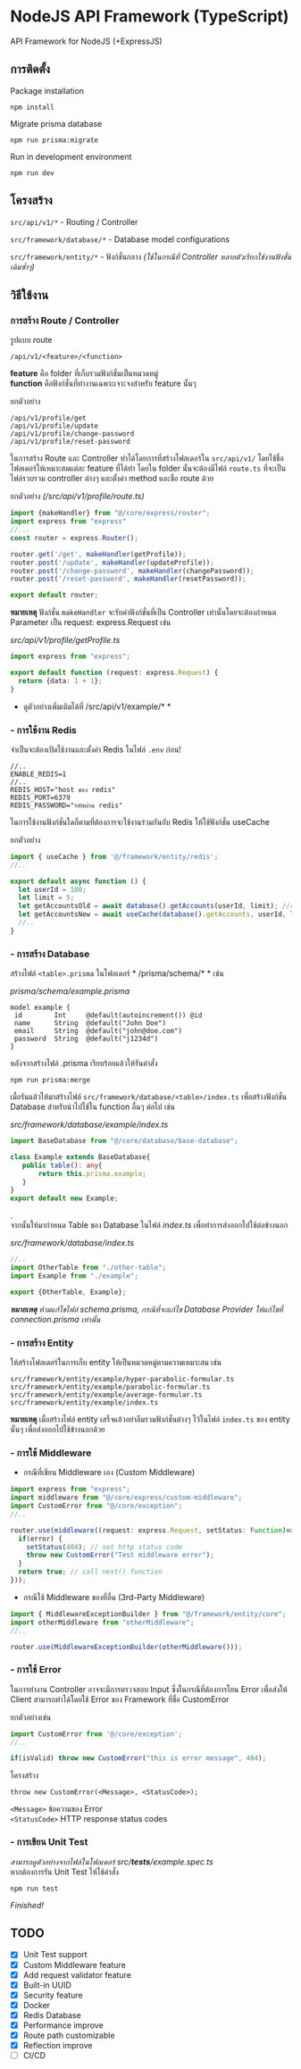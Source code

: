 # NodeJS API Framework (TypeScript)
 API Framework for NodeJS (+ExpressJS)
 
 ## การติดตั้ง
 Package installation
 ```
 npm install
 ```
  
 Migrate prisma database
 ```
 npm run prisma:migrate
 ```
 
 Run in development environment
 ```
 npm run dev
 ```
 
 ## โครงสร้าง
 ```src/api/v1/*``` - Routing / Controller
 
 ```src/framework/database/*``` - Database model configurations
 
 ```src/framework/entity/*``` - ฟังก์ชั่นกลาง *(ใช้ในกรณีที่ Controller หลายตัวเรียกใช้งานฟังชั่นเดิมซ้ำๆ)*
 
 
 ## วิธีใช้งาน
 ### การสร้าง Route / Controller
 รูปแบบ route  
 ```
 /api/v1/<feature>/<function>
 ```  
 **feature** คือ folder ที่เก็บรวมฟังก์ชั่นเป็นหมวดหมู่  
 **function** คือฟังก์ชั่นที่ทำงานเฉพาะเจาะจงสำหรับ feature นั้นๆ
 
 ยกตัวอย่าง  
 ```
 /api/v1/profile/get
 /api/v1/profile/update
 /api/v1/profile/change-password
 /api/v1/profile/reset-password
 ```  
 
 ในการสร้าง Route และ Controller ทำได้โดยการที่สร้างโฟลเดอร์ใน `src/api/v1/` โดยใช้ชื่อโฟลเดอร์ให้เหมาะสมแต่ละ feature ที่ได้ทำ โดยใน folder นั้นจะต้องมีไฟล์ `route.ts` ที่จะเป็นไฟล์รวบรวม controller ต่างๆ และตั้งค่า method และชื่อ route ด้วย 
 
 ยกตัวอย่าง *(/src/api/v1/profile/route.ts)*
 ```typescript
import {makeHandler} from "@/core/express/router";
import express from "express"
//...
const router = express.Router();

router.get('/get', makeHandler(getProfile));
router.post('/update', makeHandler(updateProfile));
router.post('/change-password', makeHandler(changePassword));
router.post('/reset-password', makeHandler(resetPassword));

export default router;
 ```
 
 **หมายเหตุ**
 ฟังก์ชั่น `makeHandler` จะรับค่าฟังก์ชั่นที่เป็น Controller เท่านั้นโดยจะต้องกำหนด Parameter เป็น request: express.Request เช่น
 
 *src/api/v1/profile/getProfile.ts*
 ```typescript
 import express from "express";
 
 export default function (request: express.Request) {
   return {data: 1 + 1};
 }
 ```
 
 * ดูตัวอย่างเพิ่มเติมได้ที่ /src/api/v1/example/* *
 
 
 ### - การใช้งาน Redis 
 จำเป็นจะต้องเปิดใช้งานและตั้งค่า Redis ในไฟล์ `.env` ก่อน!
 ```.env
 //..
 ENABLE_REDIS=1
 //..
 REDIS_HOST="host ของ redis"
 REDIS_PORT=6379
 REDIS_PASSWORD="รหัสผ่าน redis"
 ```
 
 ในการใช้งานฟังก์ชั่นใดก็ตามที่ต้องการจะใช้งานร่วมกันกับ Redis ให้ใช้ฟังก์ชั่น useCache
 
 ยกตัวอย่าง
 ```typescript
 import { useCache } from '@/framework/entity/redis';
 //..
 
 export default async function () {
   let userId = 100;
   let limit = 5;
   let getAccountsOld = await database().getAccounts(userId, limit); //แบบเดิม
   let getAccountsNew = await useCache(database().getAccounts, userId, limit); //แบบใช้ Redis
   //..
 }
 ```
 
 ### - การสร้าง Database
 สร้างไฟล์ `<table>.prisma` ในโฟลเดอร์ * /prisma/schema/* * เช่น
 
 *prisma/schema/example.prisma*
 ```prisma
 model example {
  id        Int     @default(autoincrement()) @id
  name      String  @default("John Doe")
  email     String  @default("john@doe.com")
  password  String  @default("j1234d")
}
 ```
 
 หลังจากสร้างไฟล์ .prisma เรียบร้อยแล้วให้รันคำสั่ง
 ``` 
 npm run prisma:merge
 ```
 
 เมื่อรันแล้วให้มาสร้างไฟล์ `src/framework/database/<table>/index.ts` เพื่อสร้างฟังก์ชั่น Database สำหรับนำไปใช้ใน function อื่นๆ ต่อไป เช่น
 
 *src/framework/database/example/index.ts*
 ```typescript
import BaseDatabase from "@/core/database/base-database";

class Example extends BaseDatabase{
    public table(): any{
        return this.prisma.example;
    }
}
export default new Example;
 ```
 .  
 จากนั้นให้มากำหนด Table ของ Database ในไฟล์ *index.ts* เพื่อทำการส่งออกไปใช้ต่อข้างนอก
 
 *src/framework/database/index.ts*
 ```typescript
//..
import OtherTable from "./other-table";
import Example from "./example";

export {OtherTable, Example};
 ```
 
 *__หมายเหตุ__ ห้ามแก้ไขไฟล์ schema.prisma, กรณีที่จะแก้ไข Database Provider ให้แก้ไขที่ connection.prisma เท่านั้น*
 
 ### - การสร้าง Entity
 ให้สร้างโฟลเดอร์ในการเก็บ entity ให้เป็นหมวดหมู่ตามความเหมาะสม เช่น
 ```
 src/framework/entity/example/hyper-parabolic-formular.ts
 src/framework/entity/example/parabolic-formular.ts
 src/framework/entity/example/average-formular.ts
 src/framework/entity/example/index.ts
 ```
 
 **หมายเหตุ** เมื่อสร้างไฟล์ entity เสร็จแล้วอย่าลืมรวมฟังก์ชั่นต่างๆ ไว้ในไฟล์ `index.ts` ของ entity นั้นๆ เพื่อส่งออกไปใช้ข้างนอกด้วย
 
 ### - การใช้ Middleware
 - กรณีที่เขียน Middleware เอง (Custom Middleware)
 ```typescript
 import express from "express";
 import middleware from "@/core/express/custom-middleware";
 import CustomError from "@/core/exception";
 //..
 
 router.use(middleware((request: express.Request, setStatus: Function)=>{
   if(error) {
     setStatus(404); // set http status code
     throw new CustomError("Test middleware error");
   }
   return true; // call next() function
 }));
 ```

 - กรณีใช้ Middleware ของที่อื่น (3rd-Party Middleware)
 ```typescript
 import { MiddlewareExceptionBuilder } from "@/framework/entity/core";
 import otherMiddleware from "otherMiddleware";
 //..
 
 router.use(MiddlewareExceptionBuilder(otherMiddleware()));
 ```
 
 ### - การใช้ Error
 ในการทำงาน Controller อาจจะมีการตรวจสอบ Input ซึ่งในกรณีที่ต้องการโยน Error เพื่อส่งให้ Client สามารถทำได้โดยใช้ Error ของ Framework ที่ชื่อ CustomError 
 
 ยกตัวอย่างเช่น
 ```typescript
 import CustomError from '@/core/exception';
 //..
 
 if(isValid) throw new CustomError("this is error message", 404);
 ```
 
 โครงสร้าง
 ```
 throw new CustomError(<Message>, <StatusCode>);
 ```
 `<Message>` ข้อความของ Error  
 `<StatusCode>` HTTP response status codes  
 
 
 ### - การเขียน Unit Test
 *สามารถดูตัวอย่างจากไฟล์ในโฟลเดอร์ src/__tests__/example.spec.ts*  
 หากต้องการรัน Unit Test ให้ใช้คำสั่ง
 ```
 npm run test
 ``` 
 

 *Finished!*
 

 ## TODO
 - [x] Unit Test support
 - [x] Custom Middleware feature
 - [x] Add request validator feature
 - [x] Built-in UUID
 - [x] Security feature
 - [x] Docker
 - [x] Redis Database
 - [x] Performance improve
 - [x] Route path customizable
 - [x] Reflection improve
 - [ ] CI/CD
